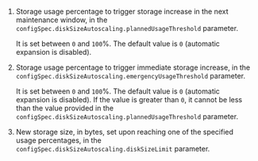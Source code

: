 1. Storage usage percentage to trigger storage increase in the next maintenance window, in the `configSpec.diskSizeAutoscaling.plannedUsageThreshold` parameter.

   It is set between `0` and `100`%. The default value is `0` (automatic expansion is disabled).

1. Storage usage percentage to trigger immediate storage increase, in the `configSpec.diskSizeAutoscaling.emergencyUsageThreshold` parameter.

   It is set between `0` and `100`%. The default value is `0` (automatic expansion is disabled). If the value is greater than `0`, it cannot be less than the value provided in the `configSpec.diskSizeAutoscaling.plannedUsageThreshold` parameter.

1. New storage size, in bytes, set upon reaching one of the specified usage percentages, in the `configSpec.diskSizeAutoscaling.diskSizeLimit` parameter.
